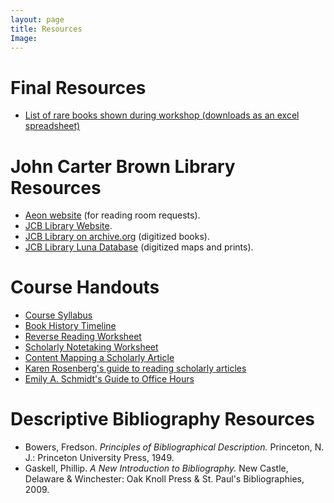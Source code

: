 ```yaml
---
layout: page
title: Resources
Image:
---
```


# Final Resources
* [List of rare books shown during workshop (downloads as an excel spreadsheet)](../pdf/JCBBookHistory-resources.xlsx)

# John Carter Brown Library Resources
* [Aeon website](https://jcbl.aeon.atlas-sys.com/aeon.dll) (for reading room requests).
* [JCB Library Website](https://www.brown.edu/academics/libraries/john-carter-brown/).
* [JCB Library on archive.org](https://archive.org/details/JohnCarterBrownLibrary) (digitized books).
* [JCB Library Luna Database](https://jcb.lunaimaging.com/luna/servlet/allCollections) (digitized maps and prints).

# Course Handouts
* [Course Syllabus](../pdf/BookHistorySyllabusSpring2019.pdf)
* [Book History Timeline](https://cdn.knightlab.com/libs/timeline3/latest/embed/index.html?source=1nmjjmnLfNY4_CDkFkp5s7FcaOu4gI614B-HVVGuo7ks&font=Default&lang=en&initial_zoom=2&height=650)
* [Reverse Reading Worksheet](https://docs.google.com/document/d/1FP-nKyqed5Mv-LaU3rFCebSIxDG8bfKzHTZeQAEnJMk/edit)
* [Scholarly Notetaking Worksheet](https://docs.google.com/document/d/1tWTlvAqcI_OvgIKl3ZWHZxF_ZV2A8QJ-jtt7xD5kTPY/edit)
* [Content Mapping a Scholarly Article](https://docs.google.com/document/d/14Hp_n_fmq9zocIsg0mGtwuWRtLZaj4LmndIJq5QSq3Y/edit)
* [Karen Rosenberg's guide to reading scholarly articles](https://wac.colostate.edu/books/writingspaces2/rosenberg--reading-games.pdf)
* [Emily A. Schmidt's Guide to Office Hours](https://www.dropbox.com/s/oipw3ckihnl6weo/office_hours_handout.pdf?dl=0)

# Descriptive Bibliography Resources
* Bowers, Fredson. *Principles of Bibliographical Description.* Princeton, N. J.: Princeton University Press, 1949.
* Gaskell, Phillip. *A New Introduction to Bibliography.* New Castle, Delaware & Winchester: Oak Knoll Press & St. Paul's Bibliographies, 2009.
